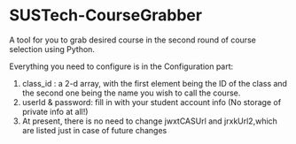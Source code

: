 # SUSTech-CourseGrabber
A tool for you to grab desired course in the second round of course selection using Python.

Everything you need to configure is in the Configuration part:
  1. class_id : a 2-d array, with the first element being the ID of the class and the second one being the name you wish to call the course.
  2. userId & password: fill in with your student account info (No storage of private info at all!)
  3. At present, there is no need to change jwxtCASUrl and jrxkUrl2,which are listed just in case of future changes
